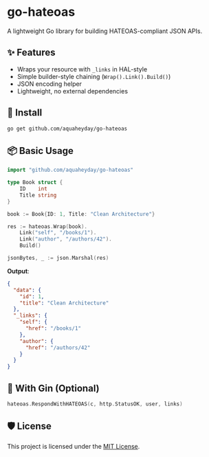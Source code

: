 # go-hateoas

A lightweight Go library for building HATEOAS-compliant JSON APIs.

## ✨ Features

- Wraps your resource with `_links` in HAL-style  
- Simple builder-style chaining (`Wrap().Link().Build()`)  
- JSON encoding helper  
- Lightweight, no external dependencies  

## 🚀 Install

```bash
go get github.com/aquaheyday/go-hateoas
```

## 📦 Basic Usage

```go
import "github.com/aquaheyday/go-hateoas"

type Book struct {
	ID    int
	Title string
}

book := Book{ID: 1, Title: "Clean Architecture"}

res := hateoas.Wrap(book).
	Link("self", "/books/1").
	Link("author", "/authors/42").
	Build()

jsonBytes, _ := json.Marshal(res)
```

**Output**:

```json
{
  "data": {
    "id": 1,
    "title": "Clean Architecture"
  },
  "_links": {
    "self": {
      "href": "/books/1"
    },
    "author": {
      "href": "/authors/42"
    }
  }
}
```

## 🧪 With Gin (Optional)

```go
hateoas.RespondWithHATEOAS(c, http.StatusOK, user, links)
```

## 🛡 License

This project is licensed under the [MIT License](LICENSE).
